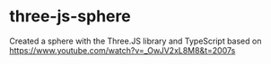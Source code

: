 # three-js-sphere

Created a sphere with the Three.JS library and TypeScript
based on https://www.youtube.com/watch?v=_OwJV2xL8M8&t=2007s
